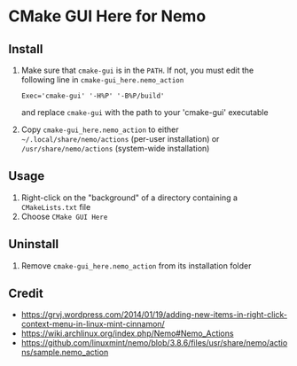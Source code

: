 # CMake GUI Here for Nemo

## Install

1. Make sure that `cmake-gui` is in the `PATH`.
If not, you must edit the following line in `cmake-gui_here.nemo_action`

    ```
    Exec='cmake-gui' '-H%P' '-B%P/build'
    ```

    and replace `cmake-gui` with the path to your 'cmake-gui' executable

1. Copy `cmake-gui_here.nemo_action` to
either `~/.local/share/nemo/actions` (per-user installation)
or     `/usr/share/nemo/actions`     (system-wide installation)

## Usage

1. Right-click on the "background" of a directory containing a `CMakeLists.txt` file
1. Choose `CMake GUI Here`

## Uninstall

1. Remove `cmake-gui_here.nemo_action` from its installation folder

## Credit

* https://grvj.wordpress.com/2014/01/19/adding-new-items-in-right-click-context-menu-in-linux-mint-cinnamon/
* https://wiki.archlinux.org/index.php/Nemo#Nemo_Actions
* https://github.com/linuxmint/nemo/blob/3.8.6/files/usr/share/nemo/actions/sample.nemo_action
